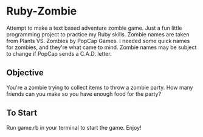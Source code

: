 # Ruby-Zombie
Attempt to make a text based adventure zombie game. Just a fun little
programming project to practice my Ruby skills. Zombie names are taken from
Plants VS. Zombies by PopCap Games. I needed some quick names for zombies, and
they're what came to mind. Zombie names may be subject to change if
PopCap sends a C.A.D. letter.

## Objective
You're a zombie trying to collect items to throw a zombie party. How many
friends can you make so you have enough food for the party?

## To Start
Run game.rb in your terminal to start the game. Enjoy!
